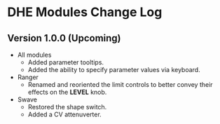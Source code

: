# DHE Modules Change Log

## Version 1.0.0 (Upcoming)

- All modules
  - Added parameter tooltips.
  - Added the ability to specify parameter values via keyboard.
- Ranger
  - Renamed and reoriented the limit controls to better convey their effects on the **LEVEL** knob.
- Swave
  - Restored the shape switch.
  - Added a CV attenuverter.
